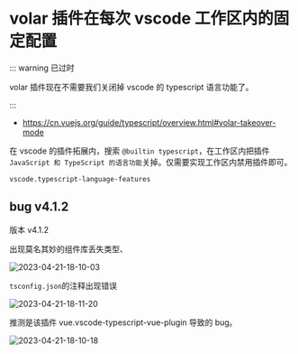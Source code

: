 # volar 插件在每次 vscode 工作区内的固定配置

::: warning 已过时

volar 插件现在不需要我们关闭掉 vscode 的 typescript 语言功能了。

:::

- https://cn.vuejs.org/guide/typescript/overview.html#volar-takeover-mode

在 vscode 的插件拓展内，搜索 `@builtin typescript`，在工作区内把插件 `JavaScript 和 TypeScript 的语言功能`关掉。仅需要实现工作区内禁用插件即可。

`vscode.typescript-language-features`

## bug v4.1.2

版本 v4.1.2

出现莫名其妙的组件库丢失类型、

![2023-04-21-18-10-03](https://gh-img-store.ruan-cat.com/img/2023-04-21-18-10-03.png)

`tsconfig.json`的注释出现错误

![2023-04-21-18-11-20](https://gh-img-store.ruan-cat.com/img/2023-04-21-18-11-20.png)

推测是该插件 vue.vscode-typescript-vue-plugin 导致的 bug。

![2023-04-21-18-10-18](https://gh-img-store.ruan-cat.com/img/2023-04-21-18-10-18.png)
